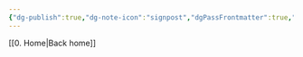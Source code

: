 ```yaml
---
{"dg-publish":true,"dg-note-icon":"signpost","dgPassFrontmatter":true,"noteIcon":"signpost","permalink":"/09-status-notes/doing/","created":"2025-10-18T12:59:43.843+01:00","updated":"2025-10-21T19:55:18.944+01:00"}
---
```


[[0. Home\|Back home]]